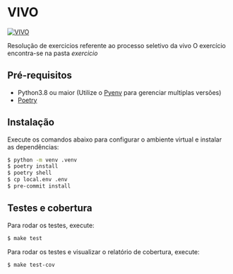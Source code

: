 # VIVO
[![VIVO](https://circleci.com/gh/wblech/vivo.svg?style=svg)](https://app.circleci.com/pipelines/github/wblech/vivo)

Resolução de exercicios referente ao processo seletivo da vivo
O exercício encontra-se na pasta *exercicio*
## Pré-requisitos
- Python3.8 ou maior (Utilize o [Pyenv](https://github.com/pyenv/pyenv-installer#installation--update--uninstallation) para gerenciar multiplas versões)
- [Poetry](https://python-poetry.org/docs/)
## Instalação
Execute os comandos abaixo para configurar o ambiente virtual e instalar as dependências:
```bash
$ python -m venv .venv
$ poetry install
$ poetry shell
$ cp local.env .env
$ pre-commit install
```
## Testes e cobertura
Para rodar os testes, execute:
```bash
$ make test
```
Para rodar os testes e visualizar o relatório de cobertura, execute:
```bash
$ make test-cov
```
